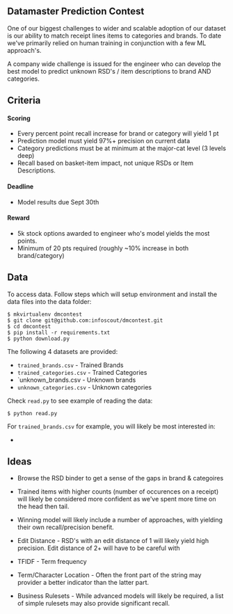 ## Datamaster Prediction Contest

One of our biggest challenges to wider and scalable adoption of our dataset is our ability to match receipt lines items to categories and brands. To date we've primarily relied on human training in conjunction with a few ML approach's.

A company wide challenge is issued for the engineer who can develop the best model to predict unknown RSD's / item descriptions to brand AND categories.


## Criteria

#### Scoring
* Every percent point recall increase for brand or category will yield 1 pt
* Prediction model must yield 97%+ precision on current data 
* Category predictions must be at minimum at the major-cat level (3 levels deep)
* Recall based on basket-item impact, not unique RSDs or Item Descriptions. 

#### Deadline
* Model results due Sept 30th

#### Reward
* 5k stock options awarded to engineer who's model yields the most points.
* Minimum of 20 pts required (roughly ~10% increase in both brand/category)


## Data

To access data. Follow steps which will setup environment and install the data files into the data folder:

    $ mkvirtualenv dmcontest
    $ git clone git@github.com:infoscout/dmcontest.git
    $ cd dmcontest
    $ pip install -r requirements.txt
    $ python download.py
    
The following 4 datasets are provided:

* `trained_brands.csv` - Trained Brands
* `trained_categories.csv` - Trained Categories
* `unknown_brands.csv - Unknown brands
* `unknown_categories.csv` - Unknown categories

    
Check `read.py` to see example of reading the data:

    $ python read.py
    

For `trained_brands.csv` for example, you will likely be most interested in:

* 


## Ideas

* Browse the RSD binder to get a sense of the gaps in brand & categoires

* Trained items with higher counts (number of occurences on a receipt) will likely be considered more confident as we've spent more time on the head then tail. 

* Winning model will likely include a number of approaches, with yielding their own recall/precision benefit.

* Edit Distance - RSD's with an edit distance of 1 will likely yield high precision. Edit distance of 2+ will have to be careful with

* TFIDF - Term frequency

* Term/Character Location - Often the front part of the string may provider a better indicator than the latter part.

* Business Rulesets - While advanced models will likely be required, a list of simple rulesets may also provide significant recall.


